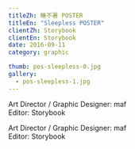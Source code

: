 ```yaml
---
titleZh: 睡不著 POSTER
titleEn: "Sleepless POSTER"
clientZh: Storybook
clientEn: Storybook
date: 2016-09-11
category: graphic

thumb: pos-sleepless-0.jpg
gallery:
  - pos-sleepless-1.jpg
---
```


Art Director / Graphic Designer: maf<br/>
Editor: Storybook

<!-- lang -->

Art Director / Graphic Designer: maf<br/>
Editor: Storybook
